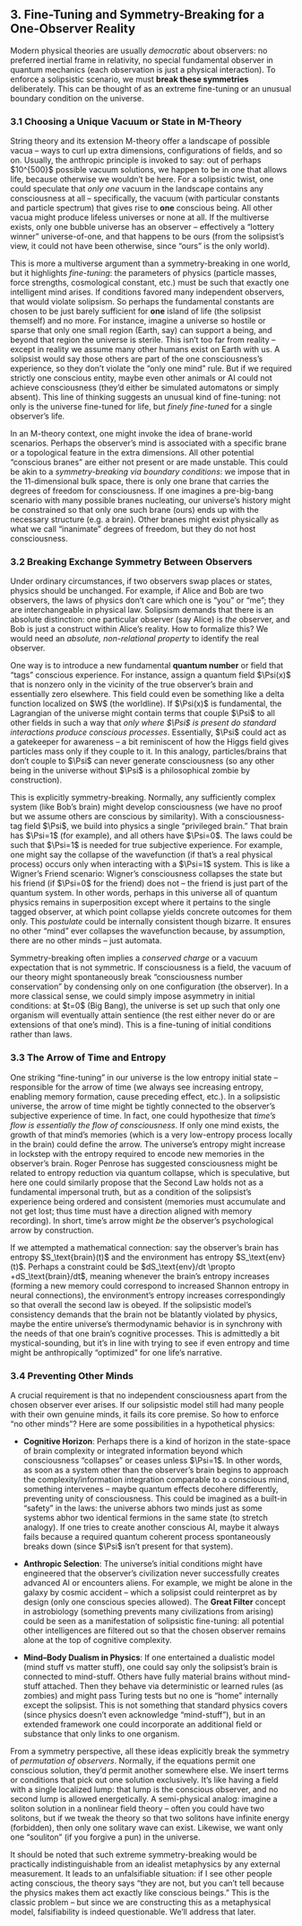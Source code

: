 ## 3. Fine-Tuning and Symmetry-Breaking for a One-Observer Reality

Modern physical theories are usually *democratic* about observers: no preferred inertial frame in relativity, no special fundamental observer in quantum mechanics (each observation is just a physical interaction). To enforce a solipsistic scenario, we must **break these symmetries** deliberately. This can be thought of as an extreme fine-tuning or an unusual boundary condition on the universe.

### 3.1 Choosing a Unique Vacuum or State in M-Theory

String theory and its extension M-theory offer a landscape of possible vacua – ways to curl up extra dimensions, configurations of fields, and so on. Usually, the anthropic principle is invoked to say: out of perhaps \$10^{500}\$ possible vacuum solutions, we happen to be in one that allows life, because otherwise we wouldn’t be here. For a solipsistic twist, one could speculate that *only one* vacuum in the landscape contains any consciousness at all – specifically, the vacuum (with particular constants and particle spectrum) that gives rise to **one** conscious being. All other vacua might produce lifeless universes or none at all. If the multiverse exists, only one bubble universe has an observer – effectively a “lottery winner” universe-of-one, and that happens to be ours (from the solipsist’s view, it could not have been otherwise, since “ours” is the only world).

This is more a multiverse argument than a symmetry-breaking in one world, but it highlights *fine-tuning*: the parameters of physics (particle masses, force strengths, cosmological constant, etc.) must be such that exactly one intelligent mind arises. If conditions favored many independent observers, that would violate solipsism. So perhaps the fundamental constants are chosen to be just barely sufficient for **one** island of life (the solipsist themself) and no more. For instance, imagine a universe so hostile or sparse that only one small region (Earth, say) can support a being, and beyond that region the universe is sterile. This isn’t too far from reality – except in reality we assume many other humans exist on Earth with us. A solipsist would say those others are part of the one consciousness’s experience, so they don’t violate the “only one mind” rule. But if we required strictly one conscious entity, maybe even other animals or AI could not achieve consciousness (they’d either be simulated automatons or simply absent). This line of thinking suggests an unusual kind of fine-tuning: not only is the universe fine-tuned for life, but *finely fine-tuned* for a single observer’s life.

In an M-theory context, one might invoke the idea of brane-world scenarios. Perhaps the observer’s mind is associated with a specific brane or a topological feature in the extra dimensions. All other potential “conscious branes” are either not present or are made unstable. This could be akin to a *symmetry-breaking via boundary conditions*: we impose that in the 11-dimensional bulk space, there is only one brane that carries the degrees of freedom for consciousness. If one imagines a pre-big-bang scenario with many possible branes nucleating, our universe’s history might be constrained so that only one such brane (ours) ends up with the necessary structure (e.g. a brain). Other branes might exist physically as what we call “inanimate” degrees of freedom, but they do not host consciousness.

### 3.2 Breaking Exchange Symmetry Between Observers

Under ordinary circumstances, if two observers swap places or states, physics should be unchanged. For example, if Alice and Bob are two observers, the laws of physics don’t care which one is “you” or “me”; they are interchangeable in physical law. Solipsism demands that there is an absolute distinction: one particular observer (say Alice) is *the* observer, and Bob is just a construct within Alice’s reality. How to formalize this? We would need an *absolute, non-relational property* to identify the real observer.

One way is to introduce a new fundamental **quantum number** or field that “tags” conscious experience. For instance, assign a quantum field \$\Psi(x)\$ that is nonzero only in the vicinity of the true observer’s brain and essentially zero elsewhere. This field could even be something like a delta function localized on \$W\$ (the worldline). If \$\Psi(x)\$ is fundamental, the Lagrangian of the universe might contain terms that couple \$\Psi\$ to all other fields in such a way that *only where \$\Psi\$ is present do standard interactions produce conscious processes*. Essentially, \$\Psi\$ could act as a gatekeeper for awareness – a bit reminiscent of how the Higgs field gives particles mass only if they couple to it. In this analogy, particles/brains that don’t couple to \$\Psi\$ can never generate consciousness (so any other being in the universe without \$\Psi\$ is a philosophical zombie by construction).

This is explicitly symmetry-breaking. Normally, any sufficiently complex system (like Bob’s brain) might develop consciousness (we have no proof but we assume others are conscious by similarity). With a consciousness-tag field \$\Psi\$, we build into physics a single “privileged brain.” That brain has \$\Psi=1\$ (for example), and all others have \$\Psi=0\$. The laws could be such that \$\Psi=1\$ is needed for true subjective experience. For example, one might say the collapse of the wavefunction (if that’s a real physical process) occurs only when interacting with a \$\Psi=1\$ system. This is like a Wigner’s Friend scenario: Wigner’s consciousness collapses the state but his friend (if \$\Psi=0\$ for the friend) does not – the friend is just part of the quantum system. In other words, perhaps in this universe all of quantum physics remains in superposition except where it pertains to the single tagged observer, at which point collapse yields concrete outcomes for them only. This *postulate* could be internally consistent though bizarre. It ensures no other “mind” ever collapses the wavefunction because, by assumption, there are no other minds – just automata.

Symmetry-breaking often implies a *conserved charge* or a vacuum expectation that is not symmetric. If consciousness is a field, the vacuum of our theory might spontaneously break “consciousness number conservation” by condensing only on one configuration (the observer). In a more classical sense, we could simply impose asymmetry in initial conditions: at \$t=0\$ (Big Bang), the universe is set up such that only one organism will eventually attain sentience (the rest either never do or are extensions of that one’s mind). This is a fine-tuning of initial conditions rather than laws.

### 3.3 The Arrow of Time and Entropy

One striking “fine-tuning” in our universe is the low entropy initial state – responsible for the arrow of time (we always see increasing entropy, enabling memory formation, cause preceding effect, etc.). In a solipsistic universe, the arrow of time might be tightly connected to the observer’s subjective experience of time. In fact, one could hypothesize that *time’s flow is essentially the flow of consciousness*. If only one mind exists, the growth of that mind’s memories (which is a very low-entropy process locally in the brain) could define the arrow. The universe’s entropy might increase in lockstep with the entropy required to encode new memories in the observer’s brain. Roger Penrose has suggested consciousness might be related to entropy reduction via quantum collapse, which is speculative, but here one could similarly propose that the Second Law holds not as a fundamental impersonal truth, but as a condition of the solipsist’s experience being ordered and consistent (memories must accumulate and not get lost; thus time must have a direction aligned with memory recording). In short, time’s arrow might *be* the observer’s psychological arrow by construction.

If we attempted a mathematical connection: say the observer’s brain has entropy \$S\_\text{brain}(t)\$ and the environment has entropy \$S\_\text{env}(t)\$. Perhaps a constraint could be \$dS\_\text{env}/dt \propto +dS\_\text{brain}/dt\$, meaning whenever the brain’s entropy increases (forming a new memory could correspond to increased Shannon entropy in neural connections), the environment’s entropy increases correspondingly so that overall the second law is obeyed. If the solipsistic model’s consistency demands that the brain not be blatantly violated by physics, maybe the entire universe’s thermodynamic behavior is in synchrony with the needs of that one brain’s cognitive processes. This is admittedly a bit mystical-sounding, but it’s in line with trying to see if even entropy and time might be anthropically “optimized” for one life’s narrative.

### 3.4 Preventing Other Minds

A crucial requirement is that no independent consciousness apart from the chosen observer ever arises. If our solipsistic model still had many people with their own genuine minds, it fails its core premise. So how to enforce “no other minds”? Here are some possibilities in a hypothetical physics:

* **Cognitive Horizon**: Perhaps there is a kind of horizon in the state-space of brain complexity or integrated information beyond which consciousness “collapses” or ceases unless \$\Psi=1\$. In other words, as soon as a system other than the observer’s brain begins to approach the complexity/information integration comparable to a conscious mind, something intervenes – maybe quantum effects decohere differently, preventing unity of consciousness. This could be imagined as a built-in “safety” in the laws: the universe abhors two minds just as some systems abhor two identical fermions in the same state (to stretch analogy). If one tries to create another conscious AI, maybe it always fails because a required quantum coherent process spontaneously breaks down (since \$\Psi\$ isn’t present for that system).

* **Anthropic Selection**: The universe’s initial conditions might have engineered that the observer’s civilization never successfully creates advanced AI or encounters aliens. For example, we might be alone in the galaxy by cosmic accident – which a solipsist could reinterpret as by design (only one conscious species allowed). The **Great Filter** concept in astrobiology (something prevents many civilizations from arising) could be seen as a manifestation of solipsistic fine-tuning: all potential other intelligences are filtered out so that the chosen observer remains alone at the top of cognitive complexity.

* **Mind–Body Dualism in Physics**: If one entertained a dualistic model (mind stuff vs matter stuff), one could say only the solipsist’s brain is connected to mind-stuff. Others have fully material brains without mind-stuff attached. Then they behave via deterministic or learned rules (as zombies) and might pass Turing tests but no one is “home” internally except the solipsist. This is not something that standard physics covers (since physics doesn’t even acknowledge “mind-stuff”), but in an extended framework one could incorporate an additional field or substance that only links to one organism.

From a symmetry perspective, all these ideas explicitly break the symmetry of *permutation of observers*. Normally, if the equations permit one conscious solution, they’d permit another somewhere else. We insert terms or conditions that pick out one solution exclusively. It’s like having a field with a single localized lump: that lump is the conscious observer, and no second lump is allowed energetically. A semi-physical analog: imagine a soliton solution in a nonlinear field theory – often you could have two solitons, but if we tweak the theory so that two solitons have infinite energy (forbidden), then only one solitary wave can exist. Likewise, we want only one “souliton” (if you forgive a pun) in the universe.

It should be noted that such extreme symmetry-breaking would be practically indistinguishable from an idealist metaphysics by any external measurement. It leads to an unfalsifiable situation: if I see other people acting conscious, the theory says “they are not, but you can’t tell because the physics makes them act exactly like conscious beings.” This is the classic problem – but since we are constructing this as a metaphysical model, falsifiability is indeed questionable. We’ll address that later.

